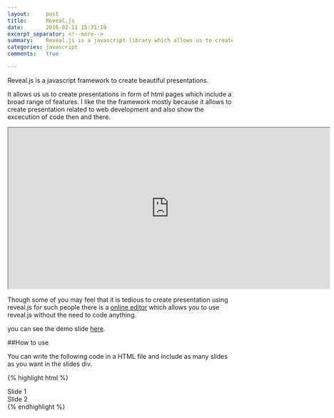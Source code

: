 ```yaml
---
layout:     post
title:      Reveal.js
date:       2016-02-11 15:31:19
excerpt_separator: <!--more-->
summary:    Reveal.js is a javascript library which allows us to create beautiful minimalist presentations 
categories: javascript 
comments:   true

---
```


Reveal.js is a javascript framework to create beautiful presentations. 

It allows us us to create presentations in form of html pages which include a broad range of features. I like the the framework mostly because it allows to create presentation related to web development and also show the excecution of code then and there. 

<!--more-->

<iframe src="http://lab.hakim.se/reveal-js/#/" style="height:361px;width:720px;"></iframe>

Though some of you may feel that it is tedious to create presentation using 
reveal.js for such people there is a [online editor](http://slides.com/) which allows you to use reveal.js without the need to code anything.

you can see the demo slide [here](http://lab.hakim.se/reveal-js/#/).

##How to use

You can write the following code in a HTML file and include as many slides as you want in the slides div.

{% highlight html %}
<html>
    <head>
        <link rel="stylesheet" href="css/reveal.css">
        <link rel="stylesheet" href="css/theme/white.css">
    </head>
    <body>
        <div class="reveal">
            <div class="slides">
                <section>Slide 1</section>
                <section>Slide 2</section>
            </div>
        </div>
        <script src="js/reveal.js"></script>
        <script>
            Reveal.initialize();
        </script>
    </body>
</html>
{% endhighlight %}

